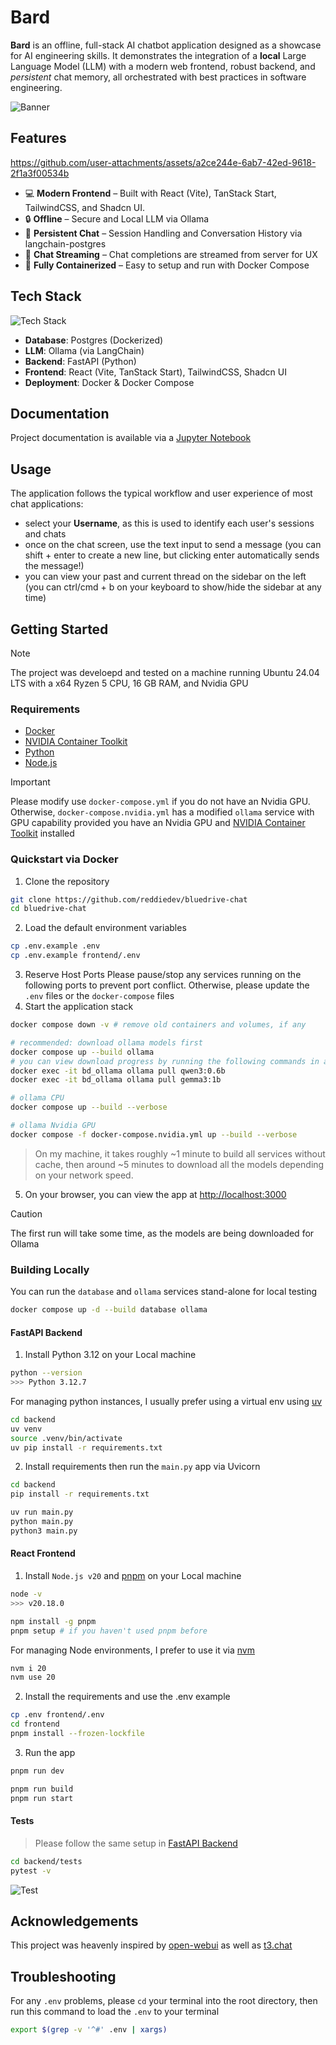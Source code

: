 # Bard
__Bard__ is an offline, full-stack AI chatbot application designed as a showcase for AI engineering skills. It demonstrates the integration of a __local__ Large Language Model (LLM) with a modern web frontend, robust backend, and _persistent_ chat memory, all orchestrated with best practices in software engineering.

![Banner](/media/banner.png?raw=true)

## **Features**
https://github.com/user-attachments/assets/a2ce244e-6ab7-42ed-9618-2f1a3f00534b

- 💻 **Modern Frontend** – Built with React (Vite), TanStack Start, TailwindCSS, and Shadcn UI.
- 🔒 **Offline** – Secure and Local LLM via Ollama
- 💾 **Persistent Chat** – Session Handling and Conversation History via langchain-postgres
- 🚀 **Chat Streaming** – Chat completions are streamed from server for UX
- 🐳 **Fully Containerized** – Easy to setup and run with Docker Compose

## Tech Stack
![Tech Stack](/media/stack.png?raw=true)

- **Database**: Postgres (Dockerized)
- **LLM**: Ollama (via LangChain)
- **Backend**: FastAPI (Python)
- **Frontend**: React (Vite, TanStack Start), TailwindCSS, Shadcn UI
- **Deployment**: Docker & Docker Compose

## Documentation
Project documentation is available via a [Jupyter Notebook](/backend/docs/DOCS.ipynb)

## Usage
The application follows the typical workflow and user experience of most chat applications:
- select your **Username**, as this is used to identify each user's sessions and chats
- once on the chat screen, use the text input to send a message (you can shift + enter to create a new line, but clicking enter automatically sends the message!)
- you can view your past and current thread on the sidebar on the left (you can ctrl/cmd + b on your keyboard to show/hide the sidebar at any time)


## Getting Started
> [!NOTE]
> The project was develoepd and tested on a machine running Ubuntu 24.04 LTS with a x64 Ryzen 5 CPU, 16 GB RAM, and Nvidia GPU

### Requirements

- [Docker](https://docs.docker.com/engine/install/ubuntu/) 
- [NVIDIA Container Toolkit](https://docs.nvidia.com/datacenter/cloud-native/container-toolkit/latest/install-guide.html)
- [Python](https://www.python.org/)
- [Node.js](https://nodejs.org/en)

> [!Important]
> Please modify use `docker-compose.yml` if you do not have an Nvidia GPU. Otherwise, `docker-compose.nvidia.yml` has a modified `ollama` service with GPU capability provided you have an Nvidia GPU and [NVIDIA Container Toolkit](https://docs.nvidia.com/datacenter/cloud-native/container-toolkit/latest/install-guide.html) installed

### Quickstart via Docker

1. Clone the repository
```bash
git clone https://github.com/reddiedev/bluedrive-chat 
cd bluedrive-chat
```
2. Load the default environment variables 
```bash
cp .env.example .env
cp .env.example frontend/.env
```
3. Reserve Host Ports
Please pause/stop any services running on the following ports to prevent port conflict. Otherwise, please update the `.env` files or the `docker-compose` files
4. Start the application stack
```bash
docker compose down -v # remove old containers and volumes, if any

# recommended: download ollama models first 
docker compose up --build ollama
# you can view download progress by running the following commands in a separate terminal
docker exec -it bd_ollama ollama pull qwen3:0.6b
docker exec -it bd_ollama ollama pull gemma3:1b

# ollama CPU
docker compose up --build --verbose

# ollama Nvidia GPU
docker compose -f docker-compose.nvidia.yml up --build --verbose
```
> On my machine, it takes roughly ~1 minute to build all services without cache, then around ~5 minutes to download all the models depending on your network speed.

5. On your browser, you can view the app at [http://localhost:3000](http://localhost:3000)

> [!CAUTION]
> The first run will take some time, as the models are being downloaded for Ollama



### Building Locally
You can run the `database` and `ollama` services stand-alone for local testing
```bash
docker compose up -d --build database ollama
```
#### FastAPI Backend
1. Install Python 3.12 on your Local machine
```bash
python --version
>>> Python 3.12.7
```
For managing python instances, I usually prefer using a virtual env using [uv](https://docs.astral.sh/uv/getting-started/installation/#standalone-installer)
```bash
cd backend
uv venv 
source .venv/bin/activate
uv pip install -r requirements.txt
```

2. Install requirements then run the `main.py` app via Uvicorn
```bash
cd backend
pip install -r requirements.txt

uv run main.py
python main.py
python3 main.py
```

#### React Frontend
1. Install `Node.js v20` and [pnpm](https://pnpm.io/) on your Local machine
```bash
node -v
>>> v20.18.0

npm install -g pnpm
pnpm setup # if you haven't used pnpm before
```
For managing Node environments, I prefer to use it via [nvm](https://github.com/nvm-sh/nvm)
```bash
nvm i 20
nvm use 20
```
2. Install the requirements and use the .env example
```bash
cp .env frontend/.env
cd frontend
pnpm install --frozen-lockfile
```

3. Run the app
```bash
pnpm run dev

pnpm run build
pnpm run start
```

#### Tests
> Please follow the same setup in [FastAPI Backend](#fastapi-backend)
```bash
cd backend/tests
pytest -v
```
![Test](/media/tests.png)

## Acknowledgements
This project was heavenly inspired by [open-webui](https://github.com/open-webui/open-webui) as well as [t3.chat](https://t3.chat/)

## Troubleshooting
For any `.env` problems, please `cd` your terminal into the root directory, then run this command to load the `.env` to your terminal
```bash
export $(grep -v '^#' .env | xargs)
```